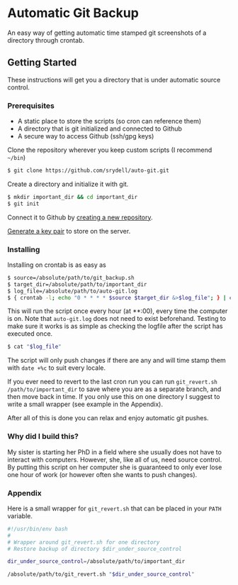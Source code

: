 # Automatic Git Backup #

An easy way of getting automatic time stamped git screenshots of a directory through crontab.

## Getting Started ##

These instructions will get you a directory that is under automatic source control.

### Prerequisites ###

* A static place to store the scripts (so cron can reference them)
* A directory that is git initialized and connected to Github
* A secure way to access Github (ssh/gpg keys)

Clone the repository wherever you keep custom scripts (I recommend `~/bin`)

```bash
$ git clone https://github.com/srydell/auto-git.git
```

Create a directory and initialize it with git.

```bash
$ mkdir important_dir && cd important_dir
$ git init
```

Connect it to Github by [creating a new repository](https://help.github.com/articles/create-a-repo/).

[Generate a key pair](https://help.github.com/articles/generating-a-new-ssh-key-and-adding-it-to-the-ssh-agent/) to store on the server. 

### Installing ###

Installing on crontab is as easy as

```bash
$ source=/absolute/path/to/git_backup.sh
$ target_dir=/absolute/path/to/important_dir
$ log_file=/absolute/path/to/auto-git.log
$ { crontab -l; echo "0 * * * * $source $target_dir &>$log_file"; } | crontab -
```

This will run the script once every hour (at \*\*:00), every time the computer is on. Note that `auto-git.log` does not need to exist beforehand. Testing to make sure it works is as simple as checking the logfile after the script has executed once.

```bash
$ cat "$log_file"
```

The script will only push changes if there are any and will time stamp them with `date +%c` to suit every locale.

If you ever need to revert to the last cron run you can run `git_revert.sh /path/to/important_dir` to save where you are as a separate branch, and then move back in time. If you only use this on one directory I suggest to write a small wrapper (see example in the Appendix).

After all of this is done you can relax and enjoy automatic git pushes.

### Why did I build this? ###

My sister is starting her PhD in a field where she usually does not have to interact with computers. However, she, like all of us, need source control. By putting this script on her computer she is guaranteed to only ever lose one hour of work (or however often she wants to push changes).

### Appendix ###

Here is a small wrapper for `git_revert.sh` that can be placed in your `PATH` variable.

```bash
#!/usr/bin/env bash
#
# Wrapper around git_revert.sh for one directory
# Restore backup of directory $dir_under_source_control

dir_under_source_control=/absolute/path/to/important_dir

/absolute/path/to/git_revert.sh "$dir_under_source_control"
```

